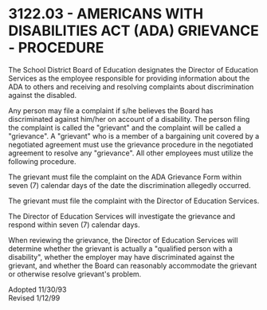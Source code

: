 3122.03 - AMERICANS WITH DISABILITIES ACT (ADA) GRIEVANCE - PROCEDURE
=====================================================================

The School District Board of Education designates the Director of
Education Services as the employee responsible for providing information
about the ADA to others and receiving and resolving complaints about
discrimination against the disabled.

Any person may file a complaint if s/he believes the Board has
discriminated against him/her on account of a disability. The person
filing the complaint is called the "grievant" and the complaint will be
called a "grievance". A "grievant" who is a member of a bargaining unit
covered by a negotiated agreement must use the grievance procedure in
the negotiated agreement to resolve any "grievance". All other employees
must utilize the following procedure.

The grievant must file the complaint on the ADA Grievance Form within
seven (7) calendar days of the date the discrimination allegedly
occurred.

The grievant must file the complaint with the Director of Education
Services.

The Director of Education Services will investigate the grievance and
respond within seven (7) calendar days.

When reviewing the grievance, the Director of Education Services will
determine whether the grievant is actually a "qualified person with a
disability", whether the employer may have discriminated against the
grievant, and whether the Board can reasonably accommodate the grievant
or otherwise resolve grievant's problem.

Adopted 11/30/93\
 Revised 1/12/99
